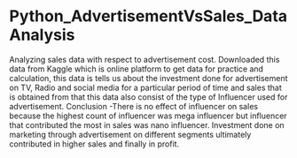 # Python_AdvertisementVsSales_DataAnalysis
Analyzing sales data with respect to advertisement cost.
Downloaded this data from Kaggle which is online platform to get data for practice and calculation, this data is tells us about the investment done for advertisement on TV, Radio and social media for a particular period of time and sales that is obtained from that this data also consist of the type of Influencer used for advertisement.
Conclusion -There is no effect of influencer on sales because the highest count of influencer was mega influencer but influencer that contributed the most in sales was nano influencer.
Investment done on marketing through advertisement on different segments ultimately contributed in higher sales and finally in profit.
